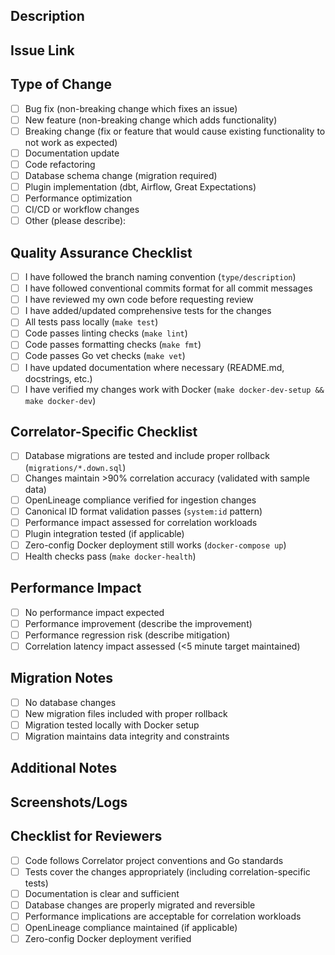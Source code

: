 <!--
Please comply with the contributing guidelines and best practices of this repository.
Pull Request titles must follow conventional commits format: type(scope): description
Example: feat(correlation): add canonical ID fuzzy matching
Example: fix(ingestion): resolve OpenLineage event parsing error
-->

## Description
<!-- Provide a detailed description of the changes in this PR -->

## Issue Link
<!-- Link to the related issue (if applicable) -->

## Type of Change
<!-- Mark the appropriate option with an 'x' -->
- [ ] Bug fix (non-breaking change which fixes an issue)
- [ ] New feature (non-breaking change which adds functionality)
- [ ] Breaking change (fix or feature that would cause existing functionality to not work as expected)
- [ ] Documentation update
- [ ] Code refactoring
- [ ] Database schema change (migration required)
- [ ] Plugin implementation (dbt, Airflow, Great Expectations)
- [ ] Performance optimization
- [ ] CI/CD or workflow changes
- [ ] Other (please describe):

## Quality Assurance Checklist
<!-- Mark completed items with an 'x' -->
- [ ] I have followed the branch naming convention (`type/description`)
- [ ] I have followed conventional commits format for all commit messages
- [ ] I have reviewed my own code before requesting review
- [ ] I have added/updated comprehensive tests for the changes
- [ ] All tests pass locally (`make test`)
- [ ] Code passes linting checks (`make lint`)
- [ ] Code passes formatting checks (`make fmt`)
- [ ] Code passes Go vet checks (`make vet`)
- [ ] I have updated documentation where necessary (README.md, docstrings, etc.)
- [ ] I have verified my changes work with Docker (`make docker-dev-setup && make docker-dev`)

## Correlator-Specific Checklist
<!-- Mark completed items with an 'x' if applicable -->
- [ ] Database migrations are tested and include proper rollback (`migrations/*.down.sql`)
- [ ] Changes maintain >90% correlation accuracy (validated with sample data)
- [ ] OpenLineage compliance verified for ingestion changes
- [ ] Canonical ID format validation passes (`system:id` pattern)
- [ ] Performance impact assessed for correlation workloads
- [ ] Plugin integration tested (if applicable)
- [ ] Zero-config Docker deployment still works (`docker-compose up`)
- [ ] Health checks pass (`make docker-health`)

## Performance Impact
<!-- If applicable, describe the performance implications -->
- [ ] No performance impact expected
- [ ] Performance improvement (describe the improvement)
- [ ] Performance regression risk (describe mitigation)
- [ ] Correlation latency impact assessed (<5 minute target maintained)

## Migration Notes
<!-- For database schema changes -->
- [ ] No database changes
- [ ] New migration files included with proper rollback
- [ ] Migration tested locally with Docker setup
- [ ] Migration maintains data integrity and constraints

## Additional Notes
<!-- Any additional information that reviewers should know -->

## Screenshots/Logs
<!-- If applicable, add screenshots, log outputs, or performance metrics -->

## Checklist for Reviewers
<!-- For the PR reviewer -->
- [ ] Code follows Correlator project conventions and Go standards
- [ ] Tests cover the changes appropriately (including correlation-specific tests)
- [ ] Documentation is clear and sufficient
- [ ] Database changes are properly migrated and reversible
- [ ] Performance implications are acceptable for correlation workloads
- [ ] OpenLineage compliance maintained (if applicable)
- [ ] Zero-config Docker deployment verified